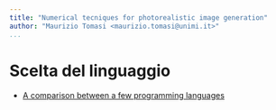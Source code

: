 ```yaml
---
title: "Numerical tecniques for photorealistic image generation"
author: "Maurizio Tomasi <maurizio.tomasi@unimi.it>"
...
```


# Scelta del linguaggio

-   [A comparison between a few programming languages](language-comparison.html)
